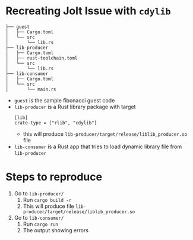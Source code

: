 # Recreating Jolt Issue with `cdylib`

```
├── guest
│   ├── Cargo.toml
│   └── src
│       └── lib.rs
├── lib-producer
│   ├── Cargo.toml
│   ├── rust-toolchain.toml
│   └── src
│       └── lib.rs
├── lib-consumer
│   ├── Cargo.toml
│   └── src
│       └── main.rs
```

- `guest` is the sample fibonacci guest code
- `lib-producer` is a Rust library package with target
    ```
    [lib]
    crate-type = ["rlib", "cdylib"]
    ```
    - this will produce `lib-producer/target/release/liblib_producer.so` file
- `lib-consumer` is a Rust app that tries to load dynamic library file from `lib-producer`

# Steps to reproduce

1. Go to `lib-producer/`
    1. Run `cargo build -r`
    1. This will produce file `lib-producer/target/release/liblib_producer.so`
1. Go to `lib-consumer/`
    1. Run `cargo run`
    1. The output showing errors
